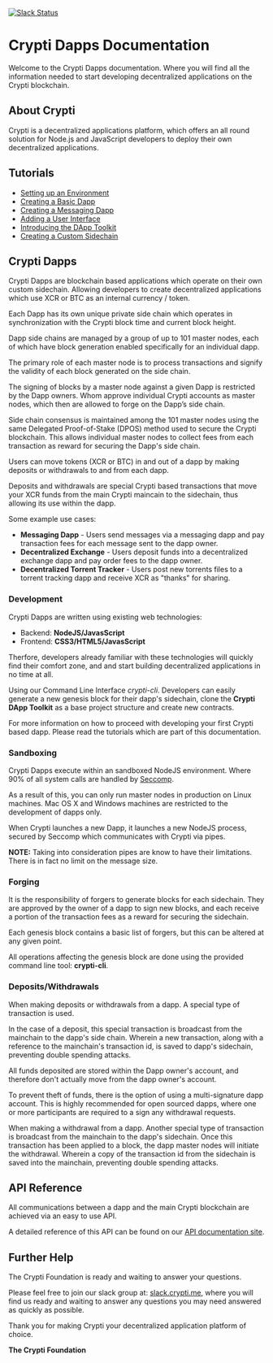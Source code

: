 [![Slack Status](http://slack.crypti.me/badge.svg)](http://slack.crypti.me)

# Crypti Dapps Documentation

Welcome to the Crypti Dapps documentation. Where you will find all the information needed to start developing decentralized applications on the Crypti blockchain.

## About Crypti

Crypti is a decentralized applications platform, which offers an all round solution for Node.js and JavaScript developers to deploy their own decentralized applications.

## Tutorials

* [Setting up an Environment](EnvironmentSetup.md)
* [Creating a Basic Dapp](BasicDapp.md)
* [Creating a Messaging Dapp](MessagingDapp.md)
* [Adding a User Interface](UserInterface.md)
* [Introducing the DApp Toolkit](DappToolkit.md)
* [Creating a Custom Sidechain](Sidechain.md)

## Crypti Dapps

Crypti Dapps are blockchain based applications which operate on their own custom sidechain. Allowing developers to create decentralized applications which use XCR or BTC as an internal currency / token.

Each Dapp has its own unique private side chain which operates in synchronization with the Crypti block time and current block height.

Dapp side chains are managed by a group of up to 101 master nodes, each of which have block generation enabled specifically for an individual dapp.

The primary role of each master node is to process transactions and signify the validity of each block generated on the side chain.

The signing of blocks by a master node against a given Dapp is restricted by the Dapp owners. Whom approve individual Crypti accounts as master nodes, which then are allowed to forge on the Dapp’s side chain.

Side chain consensus is maintained among the 101 master nodes using the same Delegated Proof-of-Stake (DPOS) method used to secure the Crypti blockchain. This allows individual master nodes to collect fees from each transaction as reward for securing the Dapp's side chain.

Users can move tokens (XCR or BTC) in and out of a dapp by making deposits or withdrawals to and from each dapp.

Deposits and withdrawals are special Crypti based transactions that move your XCR funds from the main Crypti maincain to the sidechain, thus allowing its use within the dapp.

Some example use cases:

  * **Messaging Dapp** - Users send messages via a messaging dapp and pay transaction fees for each message sent to the dapp owner.
  * **Decentralized Exchange** - Users deposit funds into a decentralized exchange dapp and pay order fees to the dapp owner.
  * **Decentralized Torrent Tracker** - Users post new torrents files to a torrent tracking dapp and receive XCR as "thanks" for sharing.

### Development

Crypti Dapps are written using existing web technologies:

  * Backend: **NodeJS/JavasScript**
  * Frontend: **CSS3/HTML5/JavasScript**

Therfore, developers already familiar with these technologies will quickly find their comfort zone, and and start building decentralized applications in no time at all.

Using our Command Line Interface *crypti-cli*. Developers can easily generate a new genesis block for their dapp's sidechain, clone the **Crypti DApp Toolkit** as a base project structure and create new contracts.

For more information on how to proceed with developing your first Crypti based dapp. Please read the tutorials which are part of this documentation.

### Sandboxing

Crypti Dapps execute within an sandboxed NodeJS environment. Where 90% of all system calls are handled by [Seccomp](https://en.wikipedia.org/wiki/Seccomp).

As a result of this, you can only run master nodes in production on Linux machines. Mac OS X and Windows machines are restricted to the development of dapps only.

When Crypti launches a new Dapp, it launches a new NodeJS process, secured by Seccomp which communicates with Crypti via pipes.

**NOTE:** Taking into consideration pipes are know to have their limitations. There is in fact no limit on the message size.

### Forging

It is the responsibility of forgers to generate blocks for each sidechain. They are approved by the owner of a dapp to sign new blocks, and each receive a portion of the transaction fees as a reward for securing the sidechain.

Each genesis block contains a basic list of forgers, but this can be altered at any given point.

All operations affecting the genesis block are done using the provided command line tool: **crypti-cli**.

### Deposits/Withdrawals

When making deposits or withdrawals from a dapp. A special type of transaction is used.

In the case of a deposit, this special transaction is broadcast from the mainchain to the dapp's side chain. Wherein a new transaction, along with a reference to the mainchain's transaction id, is saved to dapp's sidechain, preventing double spending attacks.

All funds deposited are stored within the Dapp owner's account, and therefore don't actually move from the dapp owner's account.

To prevent theft of funds, there is the option of using a multi-signature dapp account. This is highly recommended for open sourced dapps, where one or more participants are required to a sign any withdrawal requests.

When making a withdrawal from a dapp. Another special type of transaction is broadcast from the mainchain to the dapp's sidechain. Once this transaction has been applied to a block, the dapp master nodes will initiate the withdrawal. Wherein a copy of the transaction id from the sidechain is saved into the mainchain, preventing double spending attacks.

## API Reference

All communications between a dapp and the main Crypti blockchain are achieved via an easy to use API.

A detailed reference of this API can be found on our [API documentation site](http://docs.crypti.me).

## Further Help

The Crypti Foundation is ready and waiting to answer your questions.

Please feel free to join our slack group at: [slack.crypti.me](slack.crypti.me), where you will find us ready and waiting to answer any questions you may need answered as quickly as possible.

Thank you for making Crypti your decentralized application platform of choice.

**The Crypti Foundation**
